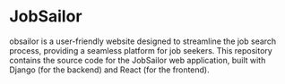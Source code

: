 # JobSailor
obsailor is a user-friendly website designed to streamline the job search process, providing a seamless platform for job seekers. This repository contains the source code for the JobSailor web application, built with Django (for the backend) and React (for the frontend).
